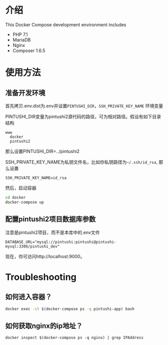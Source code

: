 # 介绍
This Docker Compose development environment includes

* PHP 7.1
* MariaDB
* Nginx
* Composer 1.6.5

# 使用方法

## 准备开发环境

首先拷贝.env.dist为.env并设置`PINTUSHI_DIR`，`SSH_PRIVATE_KEY_NAME` 环境变量

PINTUSHI_DIR变量为pintushi2源代码的路径，可为相对路径。假设有如下目录结构
```
www
  docker
  pintushi2
```
那么设置PINTUSHI_DIR=../pintushi2

SSH_PRIVATE_KEY_NAME为私钥文件名，比如你私钥路径为`~/.ssh/id_rsa`, 那么设置
```
SSH_PRIVATE_KEY_NAME=id_rsa
```
然后，启动容器
```bash
cd docker
docker-compose up
```
## 配置pintushi2项目数据库参数

注意是pintushi2项目，而不是本库中的.env文件
```.env
DATABASE_URL="mysql://pintushi:pintushi@pintushi-mysql:3306/pintushi_dev"
```

现在，你可访问http://localhost:9000。

# Troubleshooting

## 如何进入容器？

```bash
docker exec -it $(docker-compose ps -q pintushi-app) bash
```

## 如何获取nginx的ip地址？

```
docker inspect $(docker-compose ps -q nginx) | grep IPAddress
```
